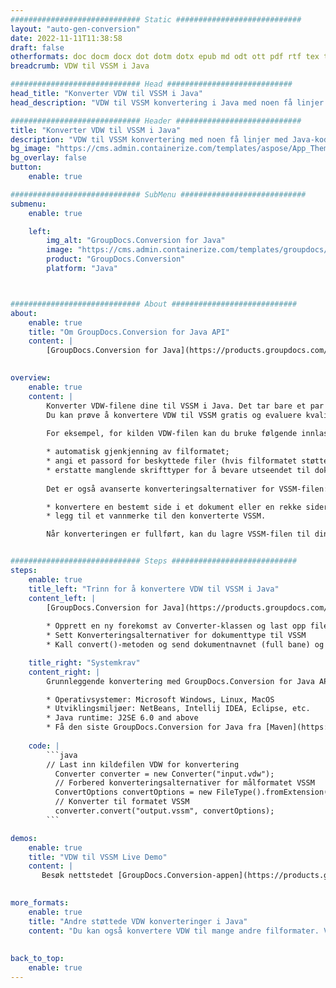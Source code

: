 ```yaml
---
############################# Static ############################
layout: "auto-gen-conversion"
date: 2022-11-11T11:38:58
draft: false
otherformats: doc docm docx dot dotm dotx epub md odt ott pdf rtf tex txt vdx vsdm vsdx vssm vssx vstm vstx vsx vtx xps
breadcrumb: VDW til VSSM i Java

############################# Head ############################
head_title: "Konverter VDW til VSSM i Java"
head_description: "VDW til VSSM konvertering i Java med noen få linjer med kode. Konverter over 160 filformater ved å bruke GroupDocs dokumentkonverterings-API for Java"

############################# Header ############################
title: "Konverter VDW til VSSM i Java"
description: "VDW til VSSM konvertering med noen få linjer med Java-kode"
bg_image: "https://cms.admin.containerize.com/templates/aspose/App_Themes/V3/images/bg/header1.png"
bg_overlay: false
button:
    enable: true

############################# SubMenu ############################
submenu:
    enable: true

    left:
        img_alt: "GroupDocs.Conversion for Java"
        image: "https://cms.admin.containerize.com/templates/groupdocs/images/product-logos/90x90-noborder/groupdocs-conversion-java.png"
        product: "GroupDocs.Conversion"
        platform: "Java"



############################# About ############################
about:
    enable: true
    title: "Om GroupDocs.Conversion for Java API"
    content: |
        [GroupDocs.Conversion for Java](https://products.groupdocs.com/conversion/java/) er et avansert filformatkonverterings-API for konvertering mellom populære bilde- og dokumentformater som Microsoft Office, OpenDocument, PDF, HTML, e-post, CAD. og mye mer med bare noen få linjer med kode. Den opprinnelige API-en oppdager automatisk formatene til originaldokumentene og tilbyr mange alternativer for å tilpasse de konverterte dokumentene. Sammen med funksjonen til å trekke ut informasjon fra et dokument, støtter den også bufring av konverteringsresultatene til den lokale disken som standard. Imidlertid kan enhver type hurtigbufferlagring støttes ved å implementere de riktige grensesnittene - Amazon S3, Dropbox, Google Drive, Windows Azure, Reddis eller andre.
    

overview:
    enable: true
    content: |
        Konverter VDW-filene dine til VSSM i Java. Det tar bare et par linjer med Java-kode på hvilken som helst plattform du ønsker, for eksempel Windows, Linux, macOS.
        Du kan prøve å konvertere VDW til VSSM gratis og evaluere kvaliteten på konverteringsresultatene. Sammen med enkle filkonverteringsskript kan du prøve mer sofistikerte alternativer for å laste inn VDW-kildefilen og lagre VSSM-utdata. 
        
        For eksempel, for kilden VDW-filen kan du bruke følgende innlastingsalternativer:

        * automatisk gjenkjenning av filformatet;
        * angi et passord for beskyttede filer (hvis filformatet støtter det);
        * erstatte manglende skrifttyper for å bevare utseendet til dokumentet.
        
        Det er også avanserte konverteringsalternativer for VSSM-filen:

        * konvertere en bestemt side i et dokument eller en rekke sider;
        * legg til et vannmerke til den konverterte VSSM.

        Når konverteringen er fullført, kan du lagre VSSM-filen til din lokale filbane eller til tredjepartslagring som FTP, Amazon S3, Google Drive, Dropbox osv. Vær oppmerksom på - for å konvertere VDW til VSSM, trenger du ikke å installere tilleggsprogramvare, som MS Office, Open Office, Adobe Acrobat Reader osv.


############################# Steps ############################
steps:
    enable: true
    title_left: "Trinn for å konvertere VDW til VSSM i Java"
    content_left: |
        [GroupDocs.Conversion for Java](https://products.groupdocs.com/conversion/java/) lar utviklere enkelt konvertere VDW fil til VSSM med noen få linjer med kode.
        
        * Opprett en ny forekomst av Converter-klassen og last opp filen VDW med hele banen
        * Sett Konverteringsalternativer for dokumenttype til VSSM
        * Kall convert()-metoden og send dokumentnavnet (full bane) og formatet (VSSM) som en parameter

    title_right: "Systemkrav"
    content_right: |
        Grunnleggende konvertering med GroupDocs.Conversion for Java API kan gjøres med bare noen få linjer med kode. APIene våre støttes på alle større plattformer og operativsystemer. Før du utfører koden nedenfor, sørg for at du har følgende forutsetninger installert på systemet ditt.

        * Operativsystemer: Microsoft Windows, Linux, MacOS
        * Utviklingsmiljøer: NetBeans, Intellij IDEA, Eclipse, etc.
        * Java runtime: J2SE 6.0 and above
        * Få den siste GroupDocs.Conversion for Java fra [Maven](https://repository.groupdocs.com/webapp/#/artifacts/browse/tree/General/repo/com/groupdocs/groupdocs-conversion)
         
    code: |
        ```java    
        // Last inn kildefilen VDW for konvertering
          Converter converter = new Converter("input.vdw");
          // Forbered konverteringsalternativer for målformatet VSSM
          ConvertOptions convertOptions = new FileType().fromExtension("vssm").getConvertOptions();
          // Konverter til formatet VSSM
          converter.convert("output.vssm", convertOptions);
        ```

demos:
    enable: true
    title: "VDW til VSSM Live Demo"
    content: |
       Besøk nettstedet [GroupDocs.Conversion-appen](https://products.groupdocs.app/conversion/family) og prøv konverteringen fra VDW til VSSM nå. Den gratis demoen har følgende fordeler
          

more_formats:
    enable: true
    title: "Andre støttede VDW konverteringer i Java"
    content: "Du kan også konvertere VDW til mange andre filformater. Vennligst se listen nedenfor."
       
       
back_to_top:
    enable: true
---
```

